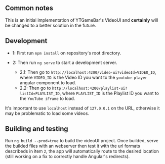 ## Common notes

This is an initial implementation of YTGameBar's VideoUI and **certainly** will be changed to a better solution in the future.

## Development

* 1: First run `npm install` on repository's root directory.

* 2: Then run `ng serve` to start a development server.
    * 2.1: Then go to `http://localhost:4200/video-ui?videoId=VIDEO_ID`, where `VIDEO_ID` is the Video ID you want to the `youtube-player` angular component to load.
    * 2.2: Then go to `http://localhost:4200/playlist-ui?listId=PLAYLIST_ID`, where `PLAYLIST_ID` is the Playlist ID you want to the `YouTube iFrame` to load.

 It's important to use `localhost` instead of `127.0.0.1` on the URL, otherwise it may be problematic to load some videos.

## Building and testing

Run `ng build --prod=true` to build the videoUI project.
Once builded, serve the builded files with an webserver then test it with the url formats describeds in item `2`, the app will automatically route to the desired location (still working on a fix to correctly handle Angular's redirects).

